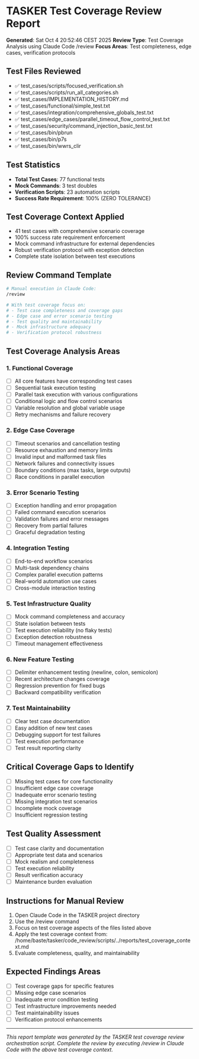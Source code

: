 # TASKER Test Coverage Review Report
**Generated**: Sat Oct  4 20:52:46 CEST 2025
**Review Type**: Test Coverage Analysis using Claude Code /review
**Focus Areas**: Test completeness, edge cases, verification protocols

## Test Files Reviewed
- ✅ test_cases/scripts/focused_verification.sh
- ✅ test_cases/scripts/run_all_categories.sh
- ✅ test_cases/IMPLEMENTATION_HISTORY.md
- ✅ test_cases/functional/simple_test.txt
- ✅ test_cases/integration/comprehensive_globals_test.txt
- ✅ test_cases/edge_cases/parallel_timeout_flow_control_test.txt
- ✅ test_cases/security/command_injection_basic_test.txt
- ✅ test_cases/bin/pbrun
- ✅ test_cases/bin/p7s
- ✅ test_cases/bin/wwrs_clir

## Test Statistics
- **Total Test Cases**: 77 functional tests
- **Mock Commands**: 3 test doubles
- **Verification Scripts**: 23 automation scripts
- **Success Rate Requirement**: 100% (ZERO TOLERANCE)

## Test Coverage Context Applied
- 41 test cases with comprehensive scenario coverage
- 100% success rate requirement enforcement
- Mock command infrastructure for external dependencies
- Robust verification protocol with exception detection
- Complete state isolation between test executions

## Review Command Template
```bash
# Manual execution in Claude Code:
/review

# With test coverage focus on:
# - Test case completeness and coverage gaps
# - Edge case and error scenario testing
# - Test quality and maintainability
# - Mock infrastructure adequacy
# - Verification protocol robustness
```

## Test Coverage Analysis Areas
### 1. Functional Coverage
- [ ] All core features have corresponding test cases
- [ ] Sequential task execution testing
- [ ] Parallel task execution with various configurations
- [ ] Conditional logic and flow control scenarios
- [ ] Variable resolution and global variable usage
- [ ] Retry mechanisms and failure recovery

### 2. Edge Case Coverage
- [ ] Timeout scenarios and cancellation testing
- [ ] Resource exhaustion and memory limits
- [ ] Invalid input and malformed task files
- [ ] Network failures and connectivity issues
- [ ] Boundary conditions (max tasks, large outputs)
- [ ] Race conditions in parallel execution

### 3. Error Scenario Testing
- [ ] Exception handling and error propagation
- [ ] Failed command execution scenarios
- [ ] Validation failures and error messages
- [ ] Recovery from partial failures
- [ ] Graceful degradation testing

### 4. Integration Testing
- [ ] End-to-end workflow scenarios
- [ ] Multi-task dependency chains
- [ ] Complex parallel execution patterns
- [ ] Real-world automation use cases
- [ ] Cross-module interaction testing

### 5. Test Infrastructure Quality
- [ ] Mock command completeness and accuracy
- [ ] State isolation between tests
- [ ] Test execution reliability (no flaky tests)
- [ ] Exception detection robustness
- [ ] Timeout management effectiveness

### 6. New Feature Testing
- [ ] Delimiter enhancement testing (newline, colon, semicolon)
- [ ] Recent architecture changes coverage
- [ ] Regression prevention for fixed bugs
- [ ] Backward compatibility verification

### 7. Test Maintainability
- [ ] Clear test case documentation
- [ ] Easy addition of new test cases
- [ ] Debugging support for test failures
- [ ] Test execution performance
- [ ] Test result reporting clarity

## Critical Coverage Gaps to Identify
- [ ] Missing test cases for core functionality
- [ ] Insufficient edge case coverage
- [ ] Inadequate error scenario testing
- [ ] Missing integration test scenarios
- [ ] Incomplete mock coverage
- [ ] Insufficient regression testing

## Test Quality Assessment
- [ ] Test case clarity and documentation
- [ ] Appropriate test data and scenarios
- [ ] Mock realism and completeness
- [ ] Test execution reliability
- [ ] Result verification accuracy
- [ ] Maintenance burden evaluation

## Instructions for Manual Review
1. Open Claude Code in the TASKER project directory
2. Use the /review command
3. Focus on test coverage aspects of the files listed above
4. Apply the test coverage context from: /home/baste/tasker/code_review/scripts/../reports/test_coverage_context.md
5. Evaluate completeness, quality, and maintainability

## Expected Findings Areas
- [ ] Test coverage gaps for specific features
- [ ] Missing edge case scenarios
- [ ] Inadequate error condition testing
- [ ] Test infrastructure improvements needed
- [ ] Test maintainability issues
- [ ] Verification protocol enhancements

---
*This report template was generated by the TASKER test coverage review orchestration script.*
*Complete the review by executing /review in Claude Code with the above test coverage context.*
